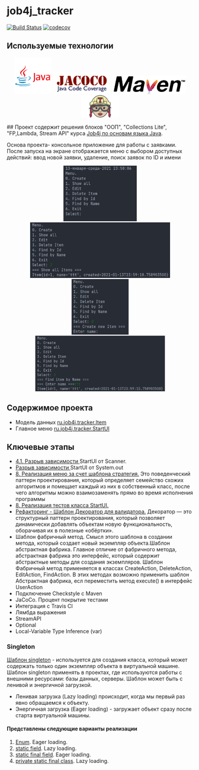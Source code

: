 # job4j_tracker

[![Build Status](https://travis-ci.com/aswsx/job4j_tracker.svg?branch=master)](https://travis-ci.com/aswsx/job4j_tracker)
[![codecov](https://codecov.io/gh/aswsx/job4j_tracker/branch/master/graph/badge.svg?token=CFOYCL8LHR)](https://codecov.io/gh/aswsx/job4j_tracker)

## Используемые технологии
<p align="center">
 <img src="Pictures/logo-java.png" height="100">
<img src="Pictures/jacoco.png" height="60">
<img src="Pictures/maven.png" height="50">
<img src="Pictures/TravisCI.png" height="60"> 
</p>
## Проект содержит решения блоков "ООП", "Collections Lite", "FP,Lambda, Stream API" курса <a href="https://github.com/aswsx/job4j_elementary"> Job4j по основам языка Java</a>.

<p>Основа проекта- консольное приложение для работы с заявками. После запуска на экране отображается меню с выбором доступных действий:
ввод новой заявки, удаление, поиск заявок по ID и имени</p>
<p align="center">
  <img src="Pictures/Main Menu.jpg" height="150" title="Главное меню программы">
  <img src="Pictures/FindAll.jpg" height="150" title="Поиск всех элементов">
  <img src="Pictures/Create.jpg" height="150" title="Создание элемента">
  <img src="Pictures/FindByName.jpg" height="150" title="Поиск по имени элемента">
</p>
<h2>Содержимое проекта</h2>
<ul>
  <li>Модель данных <a href="https://github.com/ReyBos/job4j_tracker/blob/master/src/main/java/ru/job4j/tracker/Item.java">ru.job4j.tracker.Item</a> </li>
  <li>Главное меню <a href="https://github.com/ReyBos/job4j_tracker/blob/master/src/main/java/ru/job4j/tracker/StartUI.java">ru.job4j.tracker.StartUI</a></li>
</ul>
<h2>Ключевые этапы</h2>
<ul>
  <li><a href="https://github.com/aswsx/job4j_tracker/commit/e36e582952e28b1635f7c55949ba18cf6990172c">4.1. Разрыв зависимости </a>StartUI от Scanner.</li>
  <li><a href="https://github.com/aswsx/job4j_tracker/commit/ff07445b27e86676e5136f132529a15876791cdc"> Разрыв зависимости </a>StartUI от System.out</li>
  <li><a href="https://github.com/aswsx/job4j_tracker/commit/607689508a2afd6c965d61791b518ba1c7b01357">8. Реализация меню за счет шаблона стратегия.</a>  
Это поведенческий паттерн проектирования, который определяет семейство схожих алгоритмов и помещает каждый из них в собственный класс, 
после чего алгоритмы можно взаимозаменять прямо во время исполнения программы</li>
<li><a href="https://github.com/aswsx/job4j_tracker/commit/5cb1e916a762c7669c8c971944b4e0636a21ddf0">8. Реализация тестов класса StartUI.</a>
  <li><a href="https://github.com/aswsx/job4j_tracker/commit/0e7196163b014a00dc8ad29f84f6ee405f007a36">Рефакторинг - Шаблон Декоратор для валидатора.</a> 
Декоратор — это структурный паттерн проектирования, который позволяет динамически добавлять объектам новую функциональность, оборачивая их в полезные «обёртки».</li>
  <li>Шаблон фабричный метод. Смысл этого шаблона в создании метода, который создает новый экземпляр объекта.Шаблон абстрактная фабрика.
Главное отличие от фабричного метода, абстрактная фабрика это интерфейс, который содержит абстрактные методы для создания экземпляров. 
Шаблон Фабричный метод применяется в классах CreateAction, DeleteAction, EditAction, FindAction. 
В этих методах возможно применить шаблон Абстрактная фабрика, есл переместить метод execute() в интерфейс UserAction</li>
<li>Подключение Checkstyle с Maven  </li>
  <li>JaCoCo. Процент покрытие тестами <a href="https://github.com/aswsx/job4j_tracker/commit/cd068d3410f37987089af5a14daebb69fbfa42be"></a></li>
  <li>Интеграция с Travis CI </li>
  <li>Лямбда выражения </li>
  <li>StreamAPI </li>
  <li>Optional </li>
  <li>Local-Variable Type Inference (var) </li>
</ul>

<h3>Singleton</h3>
<p><a href="https://github.com/aswsx/job4j_tracker/commit/1738ebf1c2c56a6c81cbd235147b34e2ba40eaa3">Шаблон singleton</a> -
используется для создания класса, который может содержать только один экземпляр объекта в виртуальной машине. Шаблон
singleton применять в проектах, где используются работы с внешними ресурсами: базы данных, серверы. Шаблон может быть
с ленивой и энергичной загрузкой.</p>
<ul>
  <li>Ленивая загрузка (Lazy loading) происходит, когда мы первый раз явно обращаемся к объекту.</li>
  <li>Энергичная загрузка (Eager loading) - загружает объект сразу после старта виртуальной машины.</li>
</ul>
<h4>Представлены следующие варианты реализации</h4>
<ol>
  <li><a href="https://github.com/aswsx/job4j_tracker/blob/1738ebf1c2c56a6c81cbd235147b34e2ba40eaa3/src/main/java/ru/job4j/tracker/TrackerEnum.java">Enum</a>. Eager loading.</li>
  <li><a href="https://github.com/aswsx/job4j_tracker/blob/1738ebf1c2c56a6c81cbd235147b34e2ba40eaa3/src/main/java/ru/job4j/tracker/TrackerStaticFieldLazy.java">static field</a>. Lazy loading.</li>
  <li><a href="https://github.com/aswsx/job4j_tracker/blob/1738ebf1c2c56a6c81cbd235147b34e2ba40eaa3/src/main/java/ru/job4j/tracker/TrackerStaticFieldEager.java">static final field</a>. Eager loading.</li>
  <li><a href="https://github.com/aswsx/job4j_tracker/blob/1738ebf1c2c56a6c81cbd235147b34e2ba40eaa3/src/main/java/ru/job4j/tracker/TrackerStaticClassLazy.java">private static final class</a>. Lazy loading.</li>
</ol>

